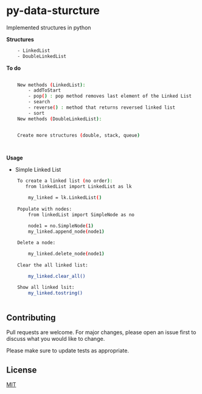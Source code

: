 # py-data-sturcture
Implemented structures in python

**Structures**
```sh
    - LinkedList
    - DoubleLinkedList
```
**To do**
```sh
    
    New methods (LinkedList): 
        - addToStart
        - pop() : pop method removes last element of the Linked List
        - search
        - reverse() : method that returns reversed linked list
        - sort
    New methods (DoubleLinkedList):


    Create more structures (double, stack, queue)

    
```

**Usage**
- Simple Linked List

```sh
    To create a linked list (no order):
       from linkedList import LinkedList as lk

        my_linked = lk.LinkedList()
    
    Populate with nodes:
        from linkedList import SimpleNode as no

        node1 = no.SimpleNode(1)
        my_linked.append_node(node1)
    
    Delete a node:

        my_linked.delete_node(node1)
    
    Clear the all linked list:

        my_linked.clear_all()

    Show all linked lsit:
        my_linked.tostring()
    
```

## Contributing
Pull requests are welcome. For major changes, please open an issue first to discuss what you would like to change.

Please make sure to update tests as appropriate.

## License
[MIT](https://choosealicense.com/licenses/mit/)